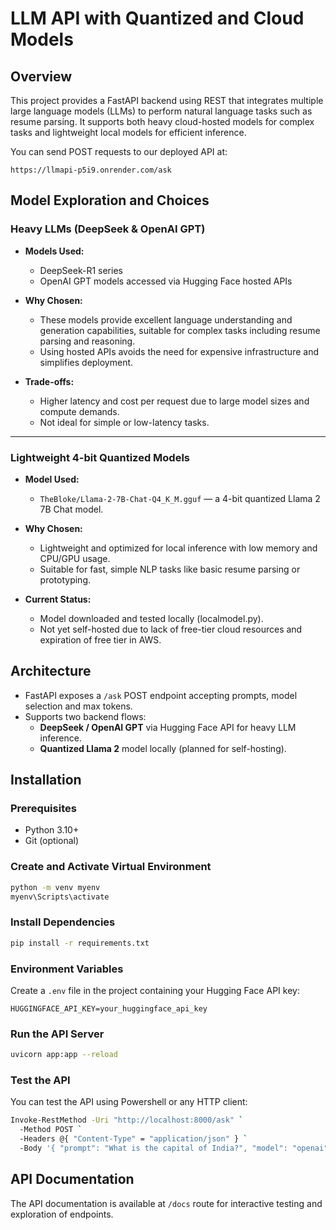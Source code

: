 # LLM API with Quantized and Cloud Models

## Overview

This project provides a FastAPI backend using REST that integrates multiple large language models (LLMs) to perform natural language tasks such as resume parsing. It supports both heavy cloud-hosted models for complex tasks and lightweight local models for efficient inference.

You can send POST requests to our deployed API at:

`https://llmapi-p5i9.onrender.com/ask`


## Model Exploration and Choices

### Heavy LLMs (DeepSeek & OpenAI GPT)

- **Models Used:**  
  - DeepSeek-R1 series
  - OpenAI GPT models accessed via Hugging Face hosted APIs

- **Why Chosen:**  
  - These models provide excellent language understanding and generation capabilities, suitable for complex tasks including resume parsing and reasoning.  
  - Using hosted APIs avoids the need for expensive infrastructure and simplifies deployment.

- **Trade-offs:**  
  - Higher latency and cost per request due to large model sizes and compute demands.  
  - Not ideal for simple or low-latency tasks.

---

### Lightweight 4-bit Quantized Models

- **Model Used:**  
  - `TheBloke/Llama-2-7B-Chat-Q4_K_M.gguf` — a 4-bit quantized Llama 2 7B Chat model.

- **Why Chosen:**  
  - Lightweight and optimized for local inference with low memory and CPU/GPU usage.  
  - Suitable for fast, simple NLP tasks like basic resume parsing or prototyping.

- **Current Status:**  
  - Model downloaded and tested locally (localmodel.py).
  - Not yet self-hosted due to lack of free-tier cloud resources and expiration of free tier in AWS.


## Architecture

- FastAPI exposes a `/ask` POST endpoint accepting prompts, model selection and max tokens.  
- Supports two backend flows:
  - **DeepSeek / OpenAI GPT** via Hugging Face API for heavy LLM inference.  
  - **Quantized Llama 2** model locally (planned for self-hosting).

## Installation

### Prerequisites

- Python 3.10+  
- Git (optional)

### Create and Activate Virtual Environment

```bash
python -m venv myenv
myenv\Scripts\activate
```

### Install Dependencies

```bash
pip install -r requirements.txt
```

### Environment Variables

Create a `.env` file in the project containing your Hugging Face API key:

```plaintext    
HUGGINGFACE_API_KEY=your_huggingface_api_key
```

### Run the API Server

```bash
uvicorn app:app --reload
```

### Test the API
You can test the API using Powershell or any HTTP client:

```bash
Invoke-RestMethod -Uri "http://localhost:8000/ask" `
  -Method POST `
  -Headers @{ "Content-Type" = "application/json" } `
  -Body '{ "prompt": "What is the capital of India?", "model": "openai", "max_tokens": 100 }'
```

## API Documentation
The API documentation is available at `/docs` route for interactive testing and exploration of endpoints.
